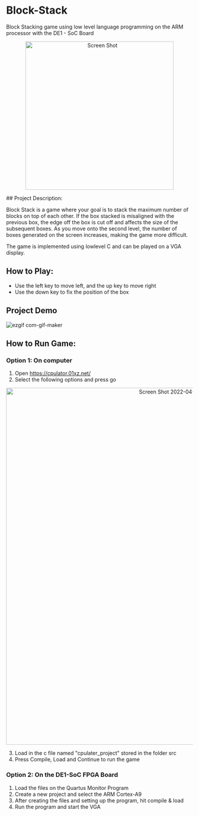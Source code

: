 # Block-Stack
Block Stacking game using low level language programming on the ARM processor with the DE1 - SoC Board
<p align="center">
<img width="400" alt="Screen Shot" src="https://i.postimg.cc/DwT09xDR/Capture.png">
</p>
## Project Description:

Block Stack is a game where your goal is to stack the maximum number of blocks on top of each other. If the box stacked is misaligned with the previous box, the edge off the box is cut off and affects the size of the subsequent boxes. As you move onto the second level, the number of boxes generated on the screen increases, making the game more difficult. 

The game is implemented using lowlevel C and can be played on a VGA display.  

## How to Play: 
-	Use the left key to move left, and the up key to move right
-	Use the down key to fix the position of the box

## Project Demo 
![ezgif com-gif-maker](https://user-images.githubusercontent.com/52717128/163480458-08ffc5a5-b4c6-4f61-bc8f-ee330c3237ff.gif)

## How to Run Game: 
### Option 1: On computer
1. Open https://cpulator.01xz.net/ 
2. Select the following options and press go

<p align="center">
<img width="962" alt="Screen Shot 2022-04-14 at 5 35 59 PM" src="https://user-images.githubusercontent.com/52717128/163480761-b429fd9b-bb0b-494b-8760-234f0b4c1e9a.png">
</p>

3. Load in the c file named "cpulater_project" stored in the folder src
4. Press Compile, Load and Continue to run the game 

### Option 2: On the DE1-SoC FPGA Board
1. Load the files on the Quartus Monitor Program
2. Create a new project and select the ARM Cortex-A9 
3. After creating the files and setting up the program, hit compile & load
4. Run the program and start the VGA
